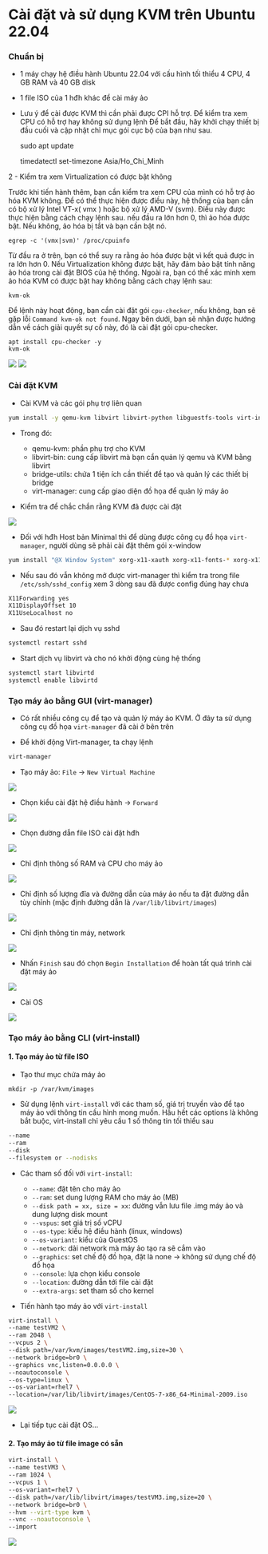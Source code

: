 # Cài đặt và sử dụng KVM trên Ubuntu 22.04

### Chuẩn bị 

- 1 máy chạy hệ điều hành Ubuntu 22.04 với cấu hình tối thiểu 4 CPU, 4 GB RAM và 40 GB disk
- 1 file ISO của 1 hđh khác để cài máy ảo 
- Lưu ý để cài được KVM thì cần phải được CPI hỗ trợ. Để kiểm tra xem CPU có hỗ trợ hay không sử dụng lệnh
Để bắt đầu, hãy khởi chạy thiết bị đầu cuối và cập nhật chỉ mục gói cục bộ của bạn như sau.

    sudo apt update

    timedatectl set-timezone Asia/Ho_Chi_Minh

2 - Kiểm tra xem Virtualization có được bật không

Trước khi tiến hành thêm, bạn cần kiểm tra xem CPU của mình có hỗ trợ ảo hóa KVM không. Để có thể thực hiện được điều này, hệ thống của bạn cần có bộ xử lý Intel VT-x( vmx ) hoặc bộ xử lý AMD-V (svm).
Điều này được thực hiện bằng cách chạy lệnh sau. nếu đầu ra lớn hơn 0, thì ảo hóa được bật. Nếu không, ảo hóa bị tắt và bạn cần bật nó.

    egrep -c '(vmx|svm)' /proc/cpuinfo

Từ đầu ra ở trên, bạn có thể suy ra rằng ảo hóa được bật vì kết quả được in ra lớn hơn 0. Nếu Virtualization không được bật, hãy đảm bảo bật tính năng ảo hóa trong cài đặt BIOS của hệ thống.
Ngoài ra, bạn có thể xác minh xem ảo hóa KVM có được bật hay không bằng cách chạy lệnh sau:

    kvm-ok

Để lệnh này hoạt động, bạn cần cài đặt gói ``cpu-checker``, nếu không, bạn sẽ gặp lỗi ``Command kvm-ok not found``.
Ngay bên dưới, bạn sẽ nhận được hướng dẫn về cách giải quyết sự cố này, đó là cài đặt gói cpu-checker.

    apt install cpu-checker -y
    kvm-ok

  <img src="kvmimages/Screenshot_2.png">

  <img src="kvmimages/Screenshot_1.png">

### Cài đặt KVM

- Cài KVM và các gói phụ trợ liên quan

```sh
yum install -y qemu-kvm libvirt libvirt-python libguestfs-tools virt-install bridge-utils libvirt-clients libvirt-daemon-system virtinst virt-manager
```

- Trong đó:
    - qemu-kvm: phần phụ trợ cho KVM
    - libvirt-bin: cung cấp libvirt mà bạn cần quản lý qemu và KVM bằng libvirt
    - bridge-utils: chứa 1 tiện ích cần thiết để tạo và quản lý các thiết bị bridge
    - virt-manager: cung cấp giao diện đồ họa để quản lý máy ảo

- Kiểm tra để chắc chắn rằng KVM đã được cài đặt

![](./images/kvm_using_2.png)

- Đối với hđh Host bản Minimal thì để dùng được công cụ đồ họa ```virt-manager```, người dùng sẽ phải cài đặt thêm gói x-window 

```sh
yum install "@X Window System" xorg-x11-xauth xorg-x11-fonts-* xorg-x11-utils -y
```

- Nếu sau đó vẫn không mở được virt-manager thì kiểm tra trong file ```/etc/ssh/sshd_config``` xem 3 dòng sau đã được config đúng hay chưa

```sh
X11Forwarding yes
X11DisplayOffset 10
X11UseLocalhost no
```

- Sau đó restart lại dịch vụ sshd

```sh
systemctl restart sshd
```

- Start dịch vụ libvirt và cho nó khởi động cùng hệ thống

```sh
systemctl start libvirtd
systemctl enable libvirtd
```

### Tạo máy ảo bằng GUI (virt-manager)

- Có rất nhiều công cụ để tạo và quản lý máy ảo KVM. Ở đây ta sử dụng công cụ đồ họa ```virt-manager``` đã cài ở bên trên

- Để khởi động Virt-manager, ta chạy lệnh

```sh
virt-manager
```

- Tạo máy ảo: ```File``` -> ```New Virtual Machine```

![](./images/kvm_using_3.png)

- Chọn kiểu cài đặt hệ điều hành -> ```Forward```

![](./images/kvm_using_4.png)

- Chọn đường dẫn file ISO cài đặt hđh

![](./images/kvm_using_5.png)

- Chỉ định thông số RAM và CPU cho máy ảo

![](./images/kvm_using_6.png)

- Chỉ định số lượng đĩa và đường dẫn của máy ảo nếu ta đặt đường dẫn tùy chỉnh (mặc định đường dẫn là ```/var/lib/libvirt/images```)

![](./images/kvm_using_7.png)

- Chỉ định thông tin máy, network

![](./images/kvm_using_8.png)

- Nhấn ```Finish``` sau đó chọn ```Begin Installation``` để hoàn tất quá trình cài đặt máy ảo

![](./images/kvm_using_9.png)

- Cài OS

![](./images/kvm_using_10.png)

### Tạo máy ảo bằng CLI (virt-install)

#### 1. Tạo máy ảo từ file ISO

- Tạo thư mục chứa máy ảo

```mkdir -p /var/kvm/images```

- Sử dụng lệnh ```virt-install``` với các tham số, giá trị truyền vào để tạo máy ảo với thông tin cấu hình mong muốn. Hầu hết các options là không bắt buộc, virt-install chỉ yêu cầu 1 số thông tin tối thiểu sau

```sh
--name
--ram
--disk
--filesystem or --nodisks
```

- Các tham số đối với ```virt-install```:
    - ```--name```: đặt tên cho máy ảo
    - ```--ram```: set dung lượng RAM cho máy ảo (MB) 
    - ```--disk path = xx, size = xx```: đường vẫn lưu file .img máy ảo và dung lượng disk mount
    - ```--vspus```: set giá trị số vCPU
    - ```--os-type```: kiểu hệ điều hành (linux, windows)
    - ```--os-variant```: kiểu của GuestOS
    - ```--network```: dải network mà máy ảo tạo ra sẽ cắm vào
    - ```--graphics```: set chế độ đồ họa, đặt là none -> không sử dụng chế độ đồ họa
    - ```--console```: lựa chọn kiểu console
    - ```--location```: đường dẫn tới file cài đặt
    - ```--extra-args```: set tham số cho kernel

- Tiến hành tạo máy ảo với ```virt-install```

```sh
virt-install \
--name testVM2 \
--ram 2048 \
--vcpus 2 \
--disk path=/var/kvm/images/testVM2.img,size=30 \
--network bridge=br0 \
--graphics vnc,listen=0.0.0.0 \
--noautoconsole \
--os-type=linux \
--os-variant=rhel7 \
--location=/var/lib/libvirt/images/CentOS-7-x86_64-Minimal-2009.iso
```

![](./images/kvm_using_11.png)

- Lại tiếp tục cài đặt OS...

#### 2. Tạo máy ảo từ file image có sẵn

```sh
virt-install \
--name testVM3 \
--ram 1024 \
--vcpus 1 \
--os-variant=rhel7 \
--disk path=/var/lib/libvirt/images/testVM3.img,size=20 \
--network bridge=br0 \
--hvm --virt-type kvm \
--vnc --noautoconsole \
--import
```

![](./images/kvm_using_12.png)